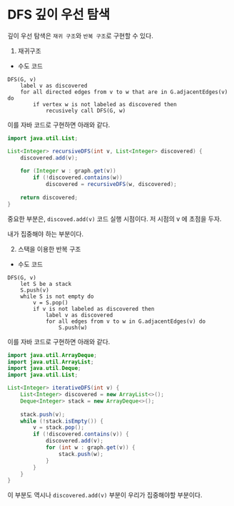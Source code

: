 # DFS 깊이 우선 탐색

깊이 우선 탐색은 `재귀 구조`와 `반복 구조`로 구현할 수 있다.

1. 재귀구조

* 수도 코드

```
DFS(G, v)
    label v as discovered
    for all directed edges from v to w that are in G.adjacentEdges(v) do
        if vertex w is not labeled as discovered then
            recusively call DFS(G, w)
```

이를 자바 코드로 구현하면 아래와 같다.

```java
import java.util.List;

List<Integer> recursiveDFS(int v, List<Integer> discovered) {
    discovered.add(v);
    
    for (Integer w : graph.get(v))
        if (!discovered.contains(w))
            discovered = recursiveDFS(w, discovered);
    
    return discovered;
}
```

중요한 부분은, `discoved.add(v)` 코드 실행 시점이다. 저 시점의 v 에 초점을 두자.

내가 집중해야 하는 부분이다.

2. 스택을 이용한 반복 구조

* 수도 코드

```
DFS(G, v)
    let S be a stack
    S.push(v)
    while S is not empty do
        v = S.pop()
        if v is not labeled as discovered then
            label v as discovered
            for all edges from v to w in G.adjacentEdges(v) do
                S.push(w)
```

이를 자바 코드로 구현하면 아래와 같다.

```java
import java.util.ArrayDeque;
import java.util.ArrayList;
import java.util.Deque;
import java.util.List;

List<Integer> iterativeDFS(int v) {
    List<Integer> discovered = new ArrayList<>();
    Deque<Integer> stack = new ArrayDeque<>();
    
    stack.push(v);
    while (!stack.isEmpty()) {
        v = stack.pop();
        if (!discovered.contains(v)) {
            discovered.add(v);
            for (int w : graph.get(v)) {
                stack.push(w);
            }
        }
    }
}
```

이 부분도 역시나 `discovered.add(v)` 부분이 우리가 집중해야할 부분이다.
